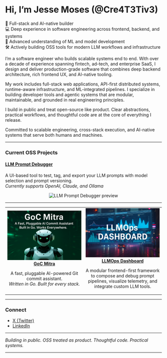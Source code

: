 # Hi, I’m Jesse Moses (@Cre4T3Tiv3)

🎯 Full-stack and AI-native builder  
💻 Deep experience in software engineering across frontend, backend, and systems  
🧠 Advanced understanding of ML and model development  
🛠️ Actively building OSS tools for modern LLM workflows and infrastructure

I’m a software engineer who builds scalable systems end to end. With over a decade of experience spanning fintech, ad-tech, and enterprise SaaS, I design and deliver production-grade software that combines deep backend architecture, rich frontend UX, and AI-native tooling.

My work includes full-stack web applications, API-first distributed systems, runtime-aware infrastructure, and ML-integrated pipelines. I specialize in building developer tools and agentic systems that are modular, maintainable, and grounded in real engineering principles.

I build in public and treat open-source like product. Clear abstractions, practical workflows, and thoughtful code are at the core of everything I release.

Committed to scalable engineering, cross-stack execution, and AI-native systems that serve both humans and machines.

---
### Current OSS Projects

#### [LLM Prompt Debugger](https://github.com/Cre4T3Tiv3/llm-prompt-debugger)  
A UI-based tool to test, tag, and export your LLM prompts with model selection and prompt versioning.  
*Currently supports OpenAI, Claude, and Ollama*

<p align="center">
  <img src="https://raw.githubusercontent.com/Cre4T3Tiv3/llm-prompt-debugger/main/docs/assets/llm_prompt_debugger_v0.1.0.gif" alt="LLM Prompt Debugger preview" width="600"/>
</p>

---

<table>
  <tr>
    <td align="center" width="50%">
      <a href="https://github.com/Cre4T3Tiv3/gocmitra">
        <img src="https://raw.githubusercontent.com/Cre4T3Tiv3/gocmitra/main/docs/assets/gocmitra_v0.1.0.jpg" alt="GoC Mitra preview" width="300"/><br/>
        <strong>GoC Mitra</strong>
      </a>
      <p>
        A fast, pluggable AI-powered Git commit assistant.<br/>
        <em>Written in Go. Built for every stack.</em>
      </p>
    </td>
    <td align="center" width="50%">
      <a href="https://github.com/Cre4T3Tiv3/llmops-dashboard">
        <img src="https://raw.githubusercontent.com/Cre4T3Tiv3/llmops-dashboard/main/docs/assets/llmops_dashboard_v0.2.0.jpg" alt="LLMOps Dashboard preview" width="300"/><br/>
        <strong>LLMOps Dashboard</strong>
      </a>
      <p>
        A modular frontend-first framework to compose and debug prompt pipelines, visualize telemetry, and integrate custom LLM tools.
      </p>
    </td>
  </tr>
</table>

---

### Connect

- [X (Twitter)](https://x.com/Cre4T3Tiv3)  
- [LinkedIn](https://www.linkedin.com/in/jlmoses/)

---

*Building in public. OSS treated as product. Thoughtful code. Practical systems.*

---
